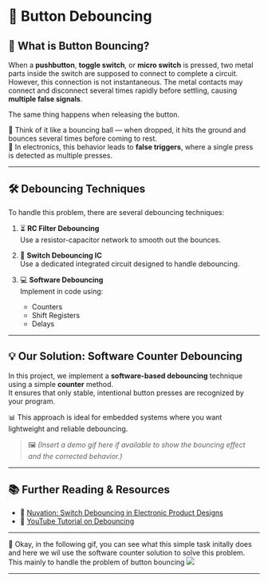 # 🔘 Button Debouncing

## 🤔 What is Button Bouncing?

When a **pushbutton**, **toggle switch**, or **micro switch** is pressed, two metal parts inside the switch are supposed to connect to complete a circuit. However, this connection is not instantaneous. The metal contacts may connect and disconnect several times rapidly before settling, causing **multiple false signals**.

The same thing happens when releasing the button.

🎾 Think of it like a bouncing ball — when dropped, it hits the ground and bounces several times before coming to rest.  
🧯 In electronics, this behavior leads to **false triggers**, where a single press is detected as multiple presses.

---

## 🛠️ Debouncing Techniques

To handle this problem, there are several debouncing techniques:

1. ⏳ **RC Filter Debouncing**  
   Use a resistor-capacitor network to smooth out the bounces.

2. 🔌 **Switch Debouncing IC**  
   Use a dedicated integrated circuit designed to handle debouncing.

3. 💻 **Software Debouncing**  
   Implement in code using:
   - Counters
   - Shift Registers
   - Delays

---

## 💡 Our Solution: Software Counter Debouncing

In this project, we implement a **software-based debouncing** technique using a simple **counter** method.  
It ensures that only stable, intentional button presses are recognized by your program.

📊 This approach is ideal for embedded systems where you want lightweight and reliable debouncing.

> 🖼️ *(Insert a demo gif here if available to show the bouncing effect and the corrected behavior.)*

---

## 📚 Further Reading & Resources

- 📖 [Nuvation: Switch Debouncing in Electronic Product Designs](https://www.nuvation.com/resources/article/switch-debouncing-electronic-product-designs)  
- 🎥 [YouTube Tutorial on Debouncing](https://www.youtube.com/watch?v=IvU8m_30iK0)

---

🧪 Okay, in the following gif, you can see what this simple task initally does and here we wil use the software counter solution to solve this problem.
This mainly to handle the problem of button bouncing
![](https://github.com/MahmoudMostafaTayee/Button_Debouncing/blob/main/Button%20to%20switch%20between%20leds.gif)

---

